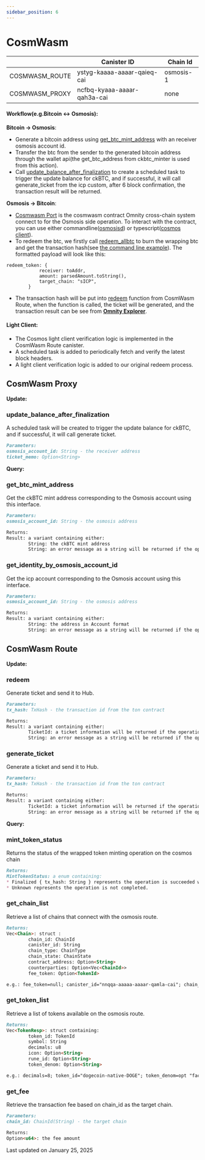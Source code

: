 ```yaml
---
sidebar_position: 6
---
```


# CosmWasm

|  | Canister ID | Chain Id |
| --- | --- | --- |
| COSMWASM_ROUTE | ystyg-kaaaa-aaaar-qaieq-cai | osmosis-1 |
| COSMWASM_PROXY | ncfbq-kyaaa-aaaar-qah3a-cai | none |

#### Workflow(e.g.Bitcoin <-> Osmosis): 
**Bitcoin -> Osmosis**:
* Generate a bitcoin address using [get_btc_mint_address](https://docs.omnity.network/docs/Omnity-Hub/cosmwasm#get_btc_mint_address) with an receiver osmosis account id.
* Transfer the btc from the sender to the generated bitcoin address through the wallet api(the get_btc_address from ckbtc_minter is used from this action).
* Call [update_balance_after_finalization](https://docs.omnity.network/docs/Omnity-Hub/cosmwasm#update_balance_after_finalization) to create a scheduled task to trigger the update balance for ckBTC, and if successful, it will call generate_ticket from the icp custom, after 6 block confirmation, the transaction result will be returned.

**Osmosis -> Bitcoin**:
* [Cosmwasm Port](https://github.com/octopus-network/omnity-port-cosmos) is the cosmwasm contract Omnity cross-chain system connect to for the Osmosis side operation. To interact with the contract, you can use either commandline([osmosisd](https://docs.osmosis.zone/osmosis-core/osmosisd/)) or typescript([cosmos client](https://www.npmjs.com/package/@cosmjs/cosmwasm-stargate)).
* To redeem the btc, we firstly call [redeem_allbtc](https://github.com/octopus-network/omnity-port-cosmos/blob/main/src/contract.rs) to burn the wrapping btc and get the transaction hash(see [the command line example](https://github.com/octopus-network/omnity-port-cosmos?tab=readme-ov-file#testnet-deploy-cli)). The formatted payload will look like this: 
```code title="Typescript"
redeem_token: {
            receiver: toAddr,
            amount: parsedAmount.toString(),
            target_chain: "sICP",
        }
```
* The transaction hash will be put into [redeem](https://docs.omnity.network/docs/Omnity-Hub/cosmwasm#redeem) function from CosmWasm Route, when the function is called, the ticket will be generated, and the transaction result can be see from **[Omnity Explorer](https://explorer.omnity.network/)**.

#### Light Client:
* The Cosmos light client verification logic is implemented in the CosmWasm Route canister.
* A scheduled task is added to periodically fetch and verify the latest block headers.
* A light client verification logic is added to our original redeem process.

## CosmWasm Proxy
**Update:**
### update_balance_after_finalization
A scheduled task will be created to trigger the update balance for ckBTC, and if successful, it will call generate ticket.
```md title="update_balance_after_finalization(osmosis_account_id: String, ticket_memo: Option<String>)"
Parameters:
osmosis_account_id: String - the receiver address
ticket_memo: Option<String>
```

**Query:**
### get_btc_mint_address
Get the ckBTC mint address corresponding to the Osmosis account using this interface.
```md title="get_btc_mint_address(osmosis_account_id: String) -> Result<String, String>"
Parameters:
osmosis_account_id: String - the osmosis address

Returns:
Result: a variant containing either:
        String: the ckBTC mint address
        String: an error message as a string will be returned if the operation fails
```

### get_identity_by_osmosis_account_id
Get the icp account corresponding to the Osmosis account using this interface.
```md title="get_identity_by_osmosis_account_id(osmosis_account_id: String) -> Result<Account, String>"
Parameters:
osmosis_account_id: String - the osmosis address

Returns:
Result: a variant containing either:
        String: the address in Account format
        String: an error message as a string will be returned if the operation fails
```

## CosmWasm Route
**Update:**
### redeem
Generate ticket and send it to Hub.
```md title="redeem(tx_hash: TxHash) -> std::result::Result<TicketId, String>"
Parameters:
tx_hash: TxHash - the transaction id from the ton contract

Returns:
Result: a variant containing either:
        TicketId: a ticket information will be returned if the operation succeeds
        String: an error message as a string will be returned if the operation fails
```

### generate_ticket
Generate a ticket and send it to Hub.
```md title="generate_ticket(tx_hash: TxHash) -> std::result::Result<TicketId, String>"
Parameters:
tx_hash: TxHash - the transaction id from the ton contract

Returns:
Result: a variant containing either:
        TicketId: a ticket information will be returned if the operation succeeds
        String: an error message as a string will be returned if the operation fails
```

**Query:**
### mint_token_status
Returns the status of the wrapped token minting operation on the cosmos chain
```md title="mint_token_status(ticket_id: String) -> MintTokenStatus"
Returns:
MintTokenStatus: a enum containing:
* Finalized { tx_hash: String } represents the operation is succeeded with the transaction hash on the cosmos chain.
* Unknown represents the operation is not completed.
```

### get_chain_list
Retrieve a list of chains that connect with the osmosis route.
```md title="get_chain_list() -> Vec<Chain>"
Returns:
Vec<Chain>: struct :
        chain_id: ChainId
        canister_id: String
        chain_type: ChainType
        chain_state: ChainState
        contract_address: Option<String>
        counterparties: Option<Vec<ChainId>>
        fee_token: Option<TokenId>

e.g.: fee_token=null; canister_id="nnqqa-aaaaa-aaaar-qamla-cai"; chain_id="Dogecoin"; counterparties=opt vec {"osmosis-1"}; chain_state=variant {Active}; chain_type=variant {SettlementChain}; contract_address=null
```

### get_token_list
Retrieve a list of tokens available on the osmosis route.
```md title="get_token_list() -> Vec<TokenResp>"
Returns:
Vec<TokenResp>: struct containing:
        token_id: TokenId
        symbol: String
        decimals: u8
        icon: Option<String>
        rune_id: Option<String>
        token_denom: Option<String>

e.g.: decimals=8; token_id="dogecoin-native-DOGE"; token_denom=opt "factory/osmo10c4y9csfs8q7mtvfg4p9gd8d0acx0hpc2mte9xqzthd7rd3348tsfhaesm/dogecoin-native-DOGE"; icon=opt "https://cryptologos.cc/logos/dogecoin-doge-logo.svg"; rune_id=null; symbol="DOGE"
```
### get_fee
Retrieve the transaction fee based on chain_id as the target chain.
```md title="get_fee(chain_id: ChainId) -> Option<u64>"
Parameters:
chain_id: ChainId(String) - the target chain

Returns:
Option<u64>: the fee amount
```

Last updated on January 25, 2025